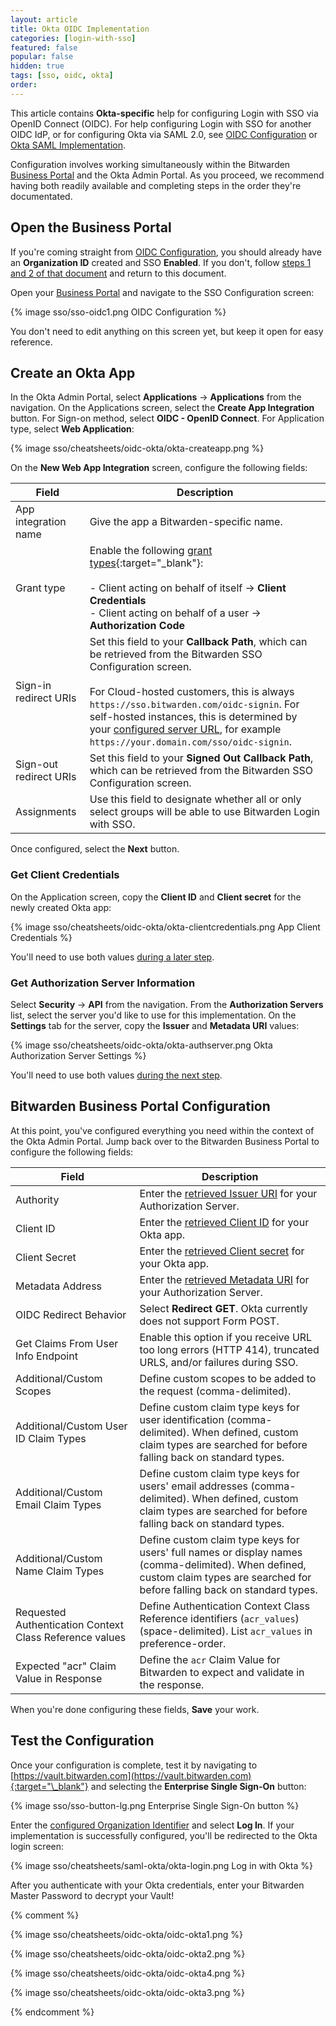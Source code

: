 ```yaml
---
layout: article
title: Okta OIDC Implementation
categories: [login-with-sso]
featured: false
popular: false
hidden: true
tags: [sso, oidc, okta]
order:
---
```

This article contains **Okta-specific** help for configuring Login with SSO via OpenID Connect (OIDC). For help configuring Login with SSO for another OIDC IdP, or for configuring Okta via SAML 2.0, see [OIDC Configuration]({{site.baseurl}}/article/configure-sso-oidc/) or [Okta SAML Implementation]({{site.baseurl}}/article/saml-okta/).

Configuration involves working simultaneously within the Bitwarden [Business Portal]({{site.baseurl}}/article/about-business-portal/) and the Okta Admin Portal. As you proceed, we recommend having both readily available and completing steps in the order they're documentated.

## Open the Business Portal

If you're coming straight from [OIDC Configuration]({{site.baseurl}}/article/configure-sso-oidc/), you should already have an **Organization ID** created and SSO **Enabled**. If you don't, follow [steps 1 and 2 of that document]({{site.baseurl}}/article/configure-sso-oidc/) and return to this document.

Open your [Business Portal]({{site.baseurl}}/article/about-business-portal/) and navigate to the SSO Configuration screen:

{% image sso/sso-oidc1.png OIDC Configuration %}

You don't need to edit anything on this screen yet, but keep it open for easy reference.

## Create an Okta App

In the Okta Admin Portal, select **Applications** &rarr; **Applications** from the navigation. On the Applications screen, select the **Create App Integration** button. For Sign-on method, select **OIDC - OpenID Connect**. For Application type, select **Web Application**:

{% image sso/cheatsheets/oidc-okta/okta-createapp.png %}

On the **New Web App Integration** screen, configure the following fields:

|Field|Description|
|-----|-----------|
|App integration name|Give the app a Bitwarden-specific name.|
|Grant type|Enable the following [grant types](https://developer.okta.com/docs/concepts/oauth-openid/#choosing-an-oauth-2-0-flow){:target="\_blank"}:<br><br>- Client acting on behalf of itself &rarr; **Client Credentials**<br>- Client acting on behalf of a user &rarr; **Authorization Code**|
|Sign-in redirect URIs|Set this field to your **Callback Path**, which can be retrieved from the Bitwarden SSO Configuration screen.<br><br>For Cloud-hosted customers, this is always `https://sso.bitwarden.com/oidc-signin`. For self-hosted instances, this is determined by your [configured server URL]({{site.baseurl}}/article/install-on-premise/#configure-your-domain), for example `https://your.domain.com/sso/oidc-signin`.|
|Sign-out redirect URIs|Set this field to your **Signed Out Callback Path**, which can be retrieved from the Bitwarden SSO Configuration screen.|
|Assignments|Use this field to designate whether all or only select groups will be able to use Bitwarden Login with SSO.|

Once configured, select the **Next** button.

### Get Client Credentials

On the Application screen, copy the **Client ID** and **Client secret** for the newly created Okta app:

{% image sso/cheatsheets/oidc-okta/okta-clientcredentials.png App Client Credentials %}

You'll need to use both values [during a later step](#bitwarden-business-portal-configuration).

### Get Authorization Server Information

Select **Security** &rarr; **API** from the navigation. From the **Authorization Servers** list, select the server you'd like to use for this implementation. On the **Settings** tab for the server, copy the **Issuer** and **Metadata URI** values:

{% image sso/cheatsheets/oidc-okta/okta-authserver.png Okta Authorization Server Settings %}

You'll need to use both values [during the next step](#bitwarden-business-portal-configuration).

## Bitwarden Business Portal Configuration

At this point, you've configured everything you need within the context of the Okta Admin Portal. Jump back over to the Bitwarden Business Portal to configure the following fields:

|Field|Description|
|-----|-----------|
|Authority|Enter the [retrieved Issuer URI](#get-authorization-server-information) for your Authorization Server.|
|Client ID|Enter the [retrieved Client ID](#get-client-credentials) for your Okta app.|
|Client Secret|Enter the [retrieved Client secret](#get-client-credentials) for your Okta app.|
|Metadata Address|Enter the [retrieved Metadata URI](#get-client-authorization-server-information) for your Authorization Server.|
|OIDC Redirect Behavior|Select **Redirect GET**. Okta currently does not support Form POST.|
|Get Claims From User Info Endpoint|Enable this option if you receive URL too long errors (HTTP 414), truncated URLS, and/or failures during SSO.|
|Additional/Custom Scopes|Define custom scopes to be added to the request (comma-delimited). |
|Additional/Custom User ID Claim Types|Define custom claim type keys for user identification (comma-delimited). When defined, custom claim types are searched for before falling back on standard types.|
|Additional/Custom Email Claim Types|Define custom claim type keys for users' email addresses (comma-delimited). When defined, custom claim types are searched for before falling back on standard types.|
|Additional/Custom Name Claim Types|Define custom claim type keys for users' full names or display names (comma-delimited). When defined, custom claim types are searched for before falling back on standard types.|
|Requested Authentication Context Class Reference values|Define Authentication Context Class Reference identifiers (`acr_values`) (space-delimited). List `acr_values` in preference-order.|
|Expected "acr" Claim Value in Response|Define the `acr` Claim Value for Bitwarden to expect and validate in the response.|

When you're done configuring these fields, **Save** your work.

## Test the Configuration

Once your configuration is complete, test it by navigating to [https://vault.bitwarden.com](https://vault.bitwarden.com){:target="\_blank"} and selecting the **Enterprise Single Sign-On** button:

{% image sso/sso-button-lg.png Enterprise Single Sign-On button %}

Enter the [configured Organization Identifier](#) and select **Log In**. If your implementation is successfully configured, you'll be redirected to the Okta login screen:

{% image sso/cheatsheets/saml-okta/okta-login.png Log in with Okta %}

After you authenticate with your Okta credentials, enter your Bitwarden Master Password to decrypt your Vault!

{% comment %}

{% image sso/cheatsheets/oidc-okta/oidc-okta1.png %}

{% image sso/cheatsheets/oidc-okta/oidc-okta2.png %}

{% image sso/cheatsheets/oidc-okta/oidc-okta4.png %}

{% image sso/cheatsheets/oidc-okta/oidc-okta3.png %}

{% endcomment %}
